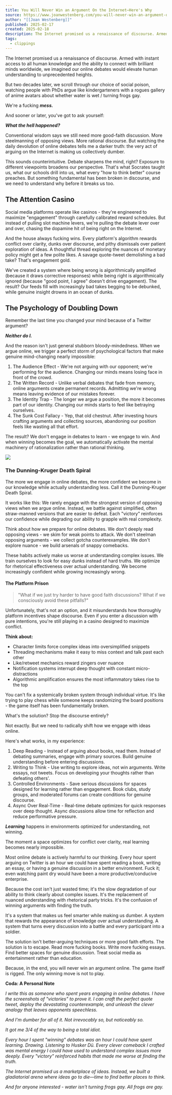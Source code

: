 ```yaml
---
title: You Will Never Win an Argument On the Internet—Here's Why
source: https://www.joanwestenberg.com/you-will-never-win-an-argument-on-the-internet-heres-why/
author: "[[Joan Westenberg]]"
published: 2025-02-17
created: 2025-02-18
description: The Internet promised us a renaissance of discourse. Armed with instant access to all human knowledge and the ability to connect with brilliant minds worldwide, we imagined our online debates would elevate human understanding to unprecedented heights. But two decades later, we scroll through our choice of social poison, watching
tags:
  - clippings
---
```

The Internet promised us a renaissance of discourse. Armed with instant access to all human knowledge and the ability to connect with brilliant minds worldwide, we imagined our online debates would elevate human understanding to unprecedented heights. 

But two decades later, we scroll through our choice of social poison, watching people with PhDs argue like kindergarteners with a rogues gallery of anime avatars about whether water is wet / turning frogs gay.

We're a fucking ***mess.***

And sooner or later, you've got to ask yourself:

***What the hell happened?***

Conventional wisdom says we still need more good-faith discussion. More steelmanning of opposing views. More rational discourse. But watching the daily devolution of online debates tells me a darker truth: the very act of arguing on the Internet is making us collectively dumber.

This sounds counterintuitive. Debate sharpens the mind, right? Exposure to different viewpoints broadens our perspective. That's what Socrates taught us, what our schools drill into us, what every "how to think better" course preaches. But something fundamental has been broken in discourse, and we need to understand why before it breaks us too.

## **The Attention Casino**

Social media platforms operate like casinos - they're engineered to maximize "engagement" through carefully calibrated reward schedules. But instead of pulling slot machine levers, we're pulling the debate lever over and over, chasing the dopamine hit of being right on the Internet.

And the house always fucking wins. Every platform's algorithm rewards conflict over clarity, dunks over discourse, and pithy dismissals over patient exploration of ideas. A thoughtful thread exploring the nuances of monetary policy might get a few polite likes. A savage quote-tweet demolishing a bad take? That's engagement gold.

We've created a system where being wrong is algorithmically amplified (because it draws corrective responses) while being right is algorithmically ignored (because "good point, I agree" doesn't drive engagement). The result? Our feeds fill with increasingly bad takes begging to be debunked, while genuine insight drowns in an ocean of dunks.

## **The Psychology of Doubling Down**

Remember the last time you changed your mind because of a Twitter argument? 

***Neither do I.***

And the reason isn't just general stubborn bloody-mindedness. When we argue online, we trigger a perfect storm of psychological factors that make genuine mind-changing nearly impossible:

1. The Audience Effect - We're not arguing with our opponent; we're performing for the audience. Changing our minds means losing face in front of the crowd.
2. The Written Record - Unlike verbal debates that fade from memory, online arguments create permanent records. Admitting we're wrong means leaving evidence of our mistakes forever.
3. The Identity Trap - The longer we argue a position, the more it becomes part of our identity. Changing our minds starts to feel like betraying ourselves.
4. The Sunk Cost Fallacy - Yep, that old chestnut. After investing hours crafting arguments and collecting sources, abandoning our position feels like wasting all that effort.

The result? We don't engage in debates to learn - we engage to win. And when winning becomes the goal, we automatically activate the mental machinery of rationalization rather than rational thinking.

![](https://www.joanwestenberg.com/content/images/2025/02/internet-argument-comic.jpg)

### **The Dunning-Kruger Death Spiral**

The more we engage in online debates, the more confident we become in our knowledge while actually understanding less. Call it the Dunning-Kruger Death Spiral.

It works like this: We rarely engage with the strongest version of opposing views when we argue online. Instead, we battle against simplified, often straw-manned versions that are easier to defeat. Each "victory" reinforces our confidence while degrading our ability to grapple with real complexity.

Think about how we prepare for online debates. We don't deeply read opposing views - we skim for weak points to attack. We don't steelman opposing arguments - we collect gotcha counterexamples. We don't explore nuance - we build arsenals of snappy comebacks.

These habits actively make us worse at understanding complex issues. We train ourselves to look for easy dunks instead of hard truths. We optimize for rhetorical effectiveness over actual understanding. We become increasingly confident while growing increasingly wrong.

#### **The Platform Prison**

> "What if we just try harder to have good faith discussions? What if we consciously avoid these pitfalls?"

Unfortunately, that's not an option, and it misunderstands how thoroughly platform incentives shape discourse. Even if you enter a discussion with pure intentions, you're still playing in a casino designed to maximize conflict.

**Think about:**

- Character limits force complex ideas into oversimplified snippets
- Threading mechanisms make it easy to miss context and talk past each other
- Like/retweet mechanics reward zingers over nuance
- Notification systems interrupt deep thought with constant micro-distractions
- Algorithmic amplification ensures the most inflammatory takes rise to the top

You can't fix a systemically broken system through individual virtue. It's like trying to play chess while someone keeps randomizing the board positions - the game itself has been fundamentally broken.

What's the solution? Stop the discourse entirely?

Not exactly. But we need to radically shift how we engage with ideas online. 

Here's what works, in my experience:

1. Deep Reading - Instead of arguing about books, read them. Instead of debating summaries, engage with primary sources. Build genuine understanding before entering discussions.
2. Writing to Think - Use writing to explore ideas, not win arguments. Write essays, not tweets. Focus on developing your thoughts rather than defeating others'.
3. Controlled Environments - Save serious discussions for spaces designed for learning rather than engagement. Book clubs, study groups, and moderated forums can create conditions for genuine discourse.
4. Async Over Real-Time - Real-time debate optimizes for quick responses over deep thought. Async discussions allow time for reflection and reduce performative pressure.

***Learning*** happens in environments optimized for understanding, not winning. 

The moment a space optimizes for conflict over clarity, real learning becomes nearly impossible.

Most online debate is actively harmful to our thinking. Every hour spent arguing on Twitter is an hour we could have spent reading a book, writing an essay, or having a genuine discussion in a better environment. Fuck it; even watching paint dry would have been a more productive/conducive enterprise.

Because the cost isn't just wasted time; it's the slow degradation of our ability to think clearly about complex issues. It's the replacement of nuanced understanding with rhetorical party tricks. It's the confusion of winning arguments with finding the truth.

It's a system that makes us feel smarter while making us dumber. A system that rewards the appearance of knowledge over actual understanding. A system that turns every discussion into a battle and every participant into a soldier.

The solution isn't better-arguing techniques or more good faith efforts. The solution is to escape. Read more fucking books. Write more fucking essays. Find better spaces for genuine discussion. Treat social media as entertainment rather than education.

Because, in the end, you will never win an argument online. The game itself is rigged. The only winning move is not to play.

**Coda: A Personal Note**

*I write this as someone who spent years engaging in online debates. I have the screenshots of "victories" to prove it. I can craft the perfect quote tweet, deploy the devastating counterexample, and unleash the clever analogy that leaves opponents speechless.*

*And I'm dumber for all of it. Not irrevocably so, but noticeably so.*

*It got me 3/4 of the way to being a total idiot.*

*Every hour I spent "winning" debates was an hour I could have spent learning. Drawing. Listening to Husker Dü. Every clever comeback I crafted was mental energy I could have used to understand complex issues more deeply. Every "victory" reinforced habits that made me worse at finding the truth.*

*The Internet promised us a marketplace of ideas. Instead, we built a gladiatorial arena where ideas go to die—time to find better places to think.*

*And for anyone interested - water isn't turning frogs gay. All frogs are gay.*